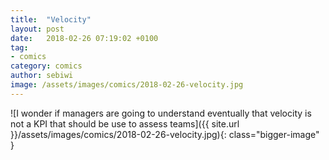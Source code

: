 ```yaml
---
title:  "Velocity"
layout: post
date:   2018-02-26 07:19:02 +0100
tag:
- comics
category: comics
author: sebiwi
image: /assets/images/comics/2018-02-26-velocity.jpg
---
```


![I wonder if managers are going to understand eventually that velocity is not a KPI that should be use to assess teams]({{ site.url }}/assets/images/comics/2018-02-26-velocity.jpg){: class="bigger-image" }
